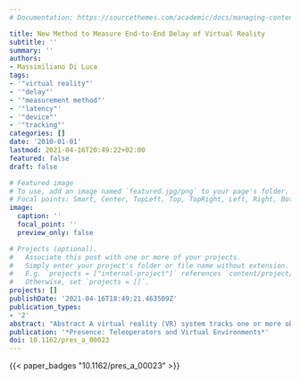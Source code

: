 ```yaml
---
# Documentation: https://sourcethemes.com/academic/docs/managing-content/

title: New Method to Measure End-to-End Delay of Virtual Reality
subtitle: ''
summary: ''
authors:
- Massimiliano Di Luca
tags:
- '"virtual reality"'
- '"delay"'
- '"measurement method"'
- '"latency"'
- '"device"'
- '"tracking"'
categories: []
date: '2010-01-01'
lastmod: 2021-04-16T20:49:22+02:00
featured: false
draft: false

# Featured image
# To use, add an image named `featured.jpg/png` to your page's folder.
# Focal points: Smart, Center, TopLeft, Top, TopRight, Left, Right, BottomLeft, Bottom, BottomRight.
image:
  caption: ''
  focal_point: ''
  preview_only: false

# Projects (optional).
#   Associate this post with one or more of your projects.
#   Simply enter your project's folder or file name without extension.
#   E.g. `projects = ["internal-project"]` references `content/project/deep-learning/index.md`.
#   Otherwise, set `projects = []`.
projects: []
publishDate: '2021-04-16T18:49:21.463509Z'
publication_types:
- '2'
abstract: "Abstract A virtual reality (VR) system tracks one or more objects to generate the depiction of a virtual environment from the user's vantage point. No system achieves this instantaneously: changes in the depicted virtual environment are delayed from changes in the position of the objects being tracked. In this paper, a method is proposed to quantify this time difference, the end-to-end delay of the VR system. Two light-sensing devices and two luminance gradients are used to simultaneously encode the position of one tracked object and its virtual counterpart. One light-sensing device is attached to the tracked object and it captures light from the gradient in the physical environment. The other device captures light from the gradient in the virtual environment. A measurement is obtained by moving the tracked object repetitively (by hand) across the gradient. The end-to-end delay is the asynchrony between the signals generated by the two light-sensing devices. The results collected with oscillatory movements performed at different frequencies indicate that for some VR systems, the end-to-end delay might not be constant but could vary as a function of the oscillation frequency."
publication: '*Presence: Teleoperators and Virtual Environments*'
doi: 10.1162/pres_a_00023
---
```

{{< paper_badges "10.1162/pres_a_00023" >}}
